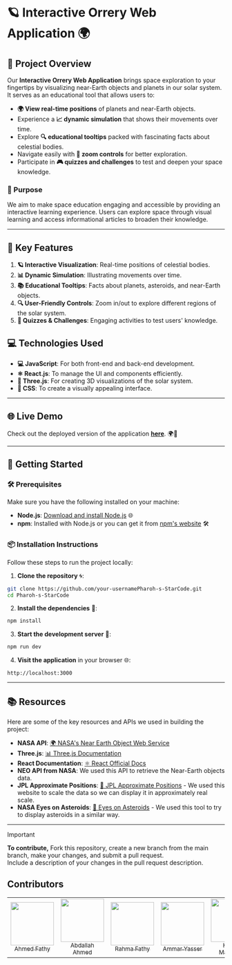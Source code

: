 # 🪐 Interactive Orrery Web Application 🌍

## 🚀 Project Overview

Our **Interactive Orrery Web Application** brings space exploration to your fingertips by visualizing near-Earth objects and planets in our solar system. It serves as an educational tool that allows users to:

- **🌍 View real-time positions** of planets and near-Earth objects.
- Experience a **📈 dynamic simulation** that shows their movements over time.
- Explore **🔍 educational tooltips** packed with fascinating facts about celestial bodies.
- Navigate easily with **🔎 zoom controls** for better exploration.
- Participate in **🎮 quizzes and challenges** to test and deepen your space knowledge.

### 🎯 Purpose

We aim to make space education engaging and accessible by providing an interactive learning experience. Users can explore space through visual learning and access informational articles to broaden their knowledge.

---

## 🌟 Key Features

1. **🪐 Interactive Visualization**: Real-time positions of celestial bodies.
2. **📊 Dynamic Simulation**: Illustrating movements over time.
3. **📚 Educational Tooltips**: Facts about planets, asteroids, and near-Earth objects.
4. **🔍 User-Friendly Controls**: Zoom in/out to explore different regions of the solar system.
5. **🎯 Quizzes & Challenges**: Engaging activities to test users' knowledge.

## 💻 Technologies Used

- **💻 JavaScript**: For both front-end and back-end development.
- **⚛️ React.js**: To manage the UI and components efficiently.
- **🌌 Three.js**: For creating 3D visualizations of the solar system.
- **🎨 CSS**: To create a visually appealing interface.

---

## 🌐 Live Demo

Check out the deployed version of the application [**here**](https://pharoh-s-star-code.vercel.app/). 🌍🚀

---

## 📖 Getting Started

### 🛠️ Prerequisites

Make sure you have the following installed on your machine:

- **Node.js**: [Download and install Node.js](https://nodejs.org/) 🌐
- **npm**: Installed with Node.js or you can get it from [npm's website](https://www.npmjs.com/) 🛠️

### 📦 Installation Instructions

Follow these steps to run the project locally:

1. **Clone the repository** 🌀:

```bash
git clone https://github.com/your-usernamePharoh-s-StarCode.git
cd Pharoh-s-StarCode
```

2. **Install the dependencies** 📂:

```bash
npm install
```

3. **Start the development server** 🚀:

```bash
npm run dev
```

4. **Visit the application** in your browser 🌐:

```
http://localhost:3000
```

---

## 📚 Resources

Here are some of the key resources and APIs we used in building the project:

- **NASA API**: [🌍 NASA's Near Earth Object Web Service](https://api.nasa.gov/)
- **Three.js**: [📊 Three.js Documentation](https://threejs.org/docs/)
- **React Documentation**: [⚛️ React Official Docs](https://reactjs.org/docs/getting-started.html)
- **NEO API from NASA**: We used this API to retrieve the Near-Earth objects data.
- **JPL Approximate Positions**: [🌌 JPL Approximate Positions](https://ssd.jpl.nasa.gov/planets/approx_pos.html) - We used this website to scale the data so we can display it in approximately real scale.
- **NASA Eyes on Asteroids**: [🌠 Eyes on Asteroids](https://eyes.nasa.gov/apps/asteroids/#/home) - We used this tool to try to display asteroids in a similar way.


---


> [!IMPORTANT] 
> **To contribute,** Fork this repository, create a new branch from the main branch, make your changes, and submit a pull request. <br/>
> Include a description of your changes in the pull request description.

## Contributors  

<table>
<tr>
  <td align = "center"> 
	<a href = "https://github.com/ahmedfathy0-0">
	  <img src = "https://github.com/ahmedfathy0-0.png" width = 100>
	  <br />
	  <sub> Ahmed Fathy </sub>
	</a>
  </td>
  <td align = "center"> 
	<a href = "https://github.com/Safan05">
	  <img src = "https://github.com/Safan05.png" width = 100>
	  <br />
	  <sub> Abdallah Ahmed  </sub>
	</a>
  </td>
  <td align = "center"> 
	<a href = "https://github.com/Rahma-Fathy-coder">
	  <img src = "https://github.com/Rahma-Fathy-coder.png" width = 100>
	  <br />
	  <sub> Rahma Fathy </sub>
	</a>
  </td>
  <td align = "center"> 
	<a href = "https://github.com/AMYasserF">
	  <img src = "https://github.com/AMYasserF.png" width = 100>
	  <br />
	  <sub> Ammar Yasser </sub>
	</a>
  </td>
    <td align = "center"> 
	<a href = "https://github.com/HabibaMahmoud2005">
	  <img src = "https://github.com/HabibaMahmoud2005.png" width = 100>
	  <br />
	  <sub> Habiba Mahmoud </sub>
	</a>
  </td>
	 <td align = "center"> 
  	<a href = "https://github.com/Mohammed-gamil">
  	  <img src = "https://github.com/Mohammed-gamil.png" width = 100>
  	  <br />
  	  <sub> Mohammed Gamil </sub>
  	</a>
    </td>
</tr>
</table>
